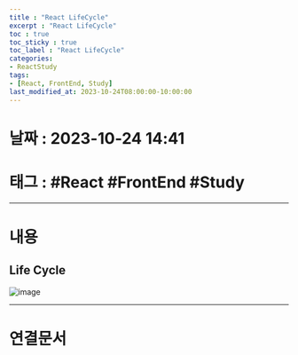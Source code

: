 ```yaml
---
title : "React LifeCycle"
excerpt : "React LifeCycle"
toc : true
toc_sticky : true
toc_label : "React LifeCycle"
categories:
- ReactStudy
tags:
- [React, FrontEnd, Study]
last_modified_at: 2023-10-24T08:00:00-10:00:00
---
```


# 날짜 : 2023-10-24 14:41

# 태그 : #React #FrontEnd #Study 
---

# 내용

## Life Cycle
  
![image](../../assets/images/ReactView-LifeCycle.png)

---

# 연결문서
